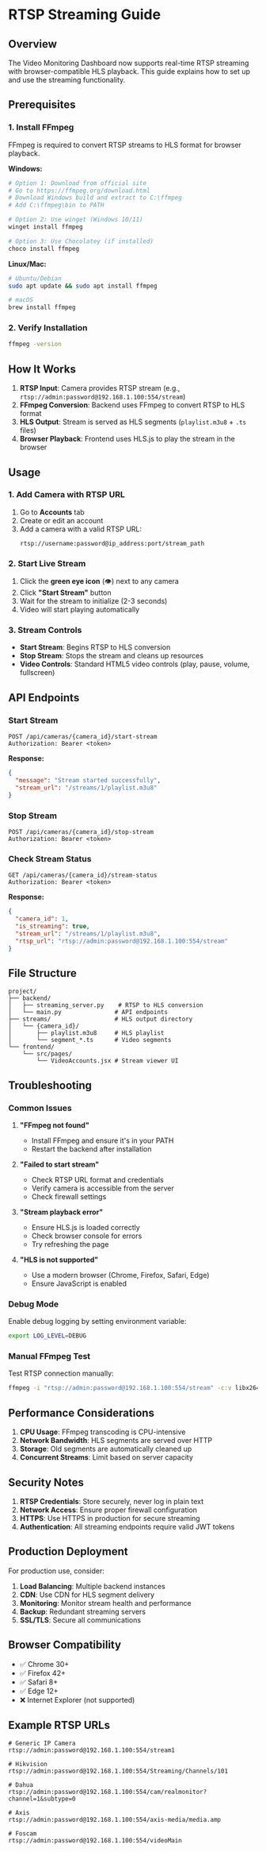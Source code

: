 # RTSP Streaming Guide

## Overview

The Video Monitoring Dashboard now supports real-time RTSP streaming with browser-compatible HLS playback. This guide explains how to set up and use the streaming functionality.

## Prerequisites

### 1. Install FFmpeg

FFmpeg is required to convert RTSP streams to HLS format for browser playback.

**Windows:**
```bash
# Option 1: Download from official site
# Go to https://ffmpeg.org/download.html
# Download Windows build and extract to C:\ffmpeg
# Add C:\ffmpeg\bin to PATH

# Option 2: Use winget (Windows 10/11)
winget install ffmpeg

# Option 3: Use Chocolatey (if installed)
choco install ffmpeg
```

**Linux/Mac:**
```bash
# Ubuntu/Debian
sudo apt update && sudo apt install ffmpeg

# macOS
brew install ffmpeg
```

### 2. Verify Installation

```bash
ffmpeg -version
```

## How It Works

1. **RTSP Input**: Camera provides RTSP stream (e.g., `rtsp://admin:password@192.168.1.100:554/stream`)
2. **FFmpeg Conversion**: Backend uses FFmpeg to convert RTSP to HLS format
3. **HLS Output**: Stream is served as HLS segments (`playlist.m3u8` + `.ts` files)
4. **Browser Playback**: Frontend uses HLS.js to play the stream in the browser

## Usage

### 1. Add Camera with RTSP URL

1. Go to **Accounts** tab
2. Create or edit an account
3. Add a camera with a valid RTSP URL:
   ```
   rtsp://username:password@ip_address:port/stream_path
   ```

### 2. Start Live Stream

1. Click the **green eye icon** (👁️) next to any camera
2. Click **"Start Stream"** button
3. Wait for the stream to initialize (2-3 seconds)
4. Video will start playing automatically

### 3. Stream Controls

- **Start Stream**: Begins RTSP to HLS conversion
- **Stop Stream**: Stops the stream and cleans up resources
- **Video Controls**: Standard HTML5 video controls (play, pause, volume, fullscreen)

## API Endpoints

### Start Stream
```http
POST /api/cameras/{camera_id}/start-stream
Authorization: Bearer <token>
```

**Response:**
```json
{
  "message": "Stream started successfully",
  "stream_url": "/streams/1/playlist.m3u8"
}
```

### Stop Stream
```http
POST /api/cameras/{camera_id}/stop-stream
Authorization: Bearer <token>
```

### Check Stream Status
```http
GET /api/cameras/{camera_id}/stream-status
Authorization: Bearer <token>
```

**Response:**
```json
{
  "camera_id": 1,
  "is_streaming": true,
  "stream_url": "/streams/1/playlist.m3u8",
  "rtsp_url": "rtsp://admin:password@192.168.1.100:554/stream"
}
```

## File Structure

```
project/
├── backend/
│   ├── streaming_server.py    # RTSP to HLS conversion
│   └── main.py               # API endpoints
├── streams/                  # HLS output directory
│   └── {camera_id}/
│       ├── playlist.m3u8     # HLS playlist
│       └── segment_*.ts      # Video segments
└── frontend/
    └── src/pages/
        └── VideoAccounts.jsx # Stream viewer UI
```

## Troubleshooting

### Common Issues

1. **"FFmpeg not found"**
   - Install FFmpeg and ensure it's in your PATH
   - Restart the backend after installation

2. **"Failed to start stream"**
   - Check RTSP URL format and credentials
   - Verify camera is accessible from the server
   - Check firewall settings

3. **"Stream playback error"**
   - Ensure HLS.js is loaded correctly
   - Check browser console for errors
   - Try refreshing the page

4. **"HLS is not supported"**
   - Use a modern browser (Chrome, Firefox, Safari, Edge)
   - Ensure JavaScript is enabled

### Debug Mode

Enable debug logging by setting environment variable:
```bash
export LOG_LEVEL=DEBUG
```

### Manual FFmpeg Test

Test RTSP connection manually:
```bash
ffmpeg -i "rtsp://admin:password@192.168.1.100:554/stream" -c:v libx264 -c:a aac -f hls -hls_time 2 -hls_list_size 3 -hls_flags delete_segments -y test.m3u8
```

## Performance Considerations

1. **CPU Usage**: FFmpeg transcoding is CPU-intensive
2. **Network Bandwidth**: HLS segments are served over HTTP
3. **Storage**: Old segments are automatically cleaned up
4. **Concurrent Streams**: Limit based on server capacity

## Security Notes

1. **RTSP Credentials**: Store securely, never log in plain text
2. **Network Access**: Ensure proper firewall configuration
3. **HTTPS**: Use HTTPS in production for secure streaming
4. **Authentication**: All streaming endpoints require valid JWT tokens

## Production Deployment

For production use, consider:

1. **Load Balancing**: Multiple backend instances
2. **CDN**: Use CDN for HLS segment delivery
3. **Monitoring**: Monitor stream health and performance
4. **Backup**: Redundant streaming servers
5. **SSL/TLS**: Secure all communications

## Browser Compatibility

- ✅ Chrome 30+
- ✅ Firefox 42+
- ✅ Safari 8+
- ✅ Edge 12+
- ❌ Internet Explorer (not supported)

## Example RTSP URLs

```
# Generic IP Camera
rtsp://admin:password@192.168.1.100:554/stream1

# Hikvision
rtsp://admin:password@192.168.1.100:554/Streaming/Channels/101

# Dahua
rtsp://admin:password@192.168.1.100:554/cam/realmonitor?channel=1&subtype=0

# Axis
rtsp://admin:password@192.168.1.100:554/axis-media/media.amp

# Foscam
rtsp://admin:password@192.168.1.100:554/videoMain
```

